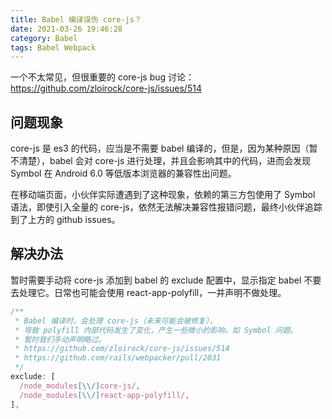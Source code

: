```yaml
---
title: Babel 编译误伤 core-js？
date: 2021-03-26 19:46:28
category: Babel
tags: Babel Webpack
---
```


一个不太常见，但很重要的 core-js bug 讨论：https://github.com/zloirock/core-js/issues/514

## 问题现象

core-js 是 es3 的代码，应当是不需要 babel 编译的，但是，因为某种原因（暂不清楚），babel 会对 core-js 进行处理，并且会影响其中的代码，进而会发现 Symbol 在 Android 6.0 等低版本浏览器的兼容性出问题。

在移动端页面，小伙伴实际遭遇到了这种现象，依赖的第三方包使用了 Symbol 语法，即使引入全量的 core-js，依然无法解决兼容性报错问题，最终小伙伴追踪到了上方的 github issues。

## 解决办法

暂时需要手动将 core-js 添加到 babel 的 exclude 配置中，显示指定 babel 不要去处理它。日常也可能会使用 react-app-polyfill，一并声明不做处理。

```js
/**
 * Babel 编译时，会处理 core-js（未来可能会被修复），
 * 导致 polyfill 内部代码发生了变化，产生一些微小的影响，如 Symbol 问题。
 * 暂时我们手动声明略过。
 * https://github.com/zloirock/core-js/issues/514
 * https://github.com/rails/webpacker/pull/2031
 */
exclude: [
  /node_modules[\\/]core-js/,
  /node_modules[\\/]react-app-polyfill/,
],
```
